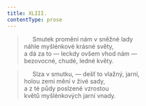```yaml
---
title: XLIII.
contentType: prose
---
```


>      Smutek promění nám v sněžné lady  
> náhle myšlénkové krásné světy,  
> a dá za to — leckdy ovšem vhod nám —  
> bezovocné, chudé, ledné květy.

>      Slza v smutku, — dešť to vlažný, jarní,  
> holou zemi mění v živé sady,  
> a z té půdy poslzené vzrostou  
> květů myšlénkových jarní vnady.
